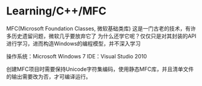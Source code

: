 ﻿# Learning/C++/MFC
MFC(Microsoft Foundation Classes, 微软基础类库)
这是一门古老的技术，有许多历史遗留问题，微软几乎要放弃它了
为什么还学它呢？仅仅只是对其封装的API进行学习，进而构造Windows的编程模型，并不深入学习

操作系统：Microsoft Windows 7
IDE：Visual Studio 2010

创建MFC项目时需要保持Unicode字符集编码，使用静态MFC库，并且清单文件的输出需要改为否，才可编译运行。